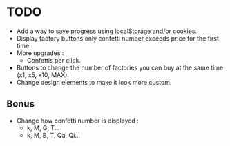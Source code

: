 # TODO

 + Add a way to save progress using localStorage and/or cookies.
 + Display factory buttons only confetti number exceeds price for the first time.
 + More upgrades :
    + Confettis per click.
 + Buttons to change the number of factories you can buy at the same time (x1, x5, x10, MAX).
 + Change design elements to make it look more custom.

## Bonus

 + Change how confetti number is displayed :
   + k, M, G, T...
   + k, M, B, T, Qa, Qi...